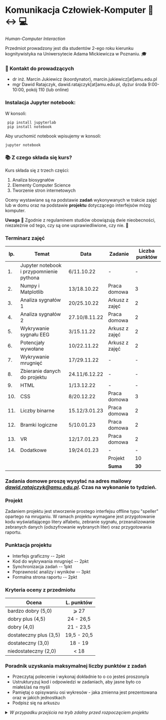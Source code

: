 # Komunikacja Człowiek-Komputer :walking: :left_right_arrow: :computer:

*Human-Computer Interaction*


Przedmiot prowadzony jest dla studentów 2-ego roku kierunku kognitywistyka na Uniwersytecie Adama Mickiewicza w Poznaniu. :mortar_board:

### :e-mail: Kontakt do prowadzących

 * dr inż. Marcin Jukiewicz (koordynator), marcin.jukiewicz[at]amu.edu.pl
 * mgr Dawid Ratajczyk, dawid.ratajczyk[at]amu.edu.pl, dyżur środa 9:00-10:00, pokój 110 (lub online)

### Instalacja Jupyter notebook:
W konsoli:
```
 pip install jupyterlab
 pip install notebook
```
Aby uruchomić notebook wpisujemy w konsoli:
```
jupyter notebook
```

### :books: Z czego składa się kurs?

Kurs składa się z trzech części:
 1. Analiza biosygnałów
 2. Elementy Computer Science
 3. Tworzenie stron internetowych


Oceny wystawiane są na podstawie **zadań** wykonywanych w trakcie zajęć lub w domu oraz na podstawie **projektu** dotyczącego interfejsów mózg komputer.




 **Uwaga** :office: Zgodnie z regulaminem studiów obowiązują dwie nieobecności, niezależnie od tego, czy są one usprawiedliwione, czy nie. :blue_book:

### Terminarz zajęć
| lp. | Temat | Data | Zadanie | Liczba punktów |						
| --- |	------- | ----- | ------- | ----------- |					
|1.|	Jupyter notebook i przypomnienie pythona | 6/11.10.22	|	-	|	-	|
|2.|	Numpy i Matplotlib	| 13/18.10.22 |	Praca domowa	|	3	|
|3.|	Analiza sygnałów 1	| 20/25.10.22 |	Arkusz z zajęć	|	2	|
|4.|	Analiza sygnałów 2	| 27.10/8.11.22 |	Praca domowa	|	2	|
|5.|	Wykrywanie sygnału EEG | 3/15.11.22	|	Arkusz z zajęć	|	2	|
|6.|	Potencjały wywołane	| 10/22.11.22 |	Arkusz z zajęć	|	2	|
|7.| Wykrywanie mrugnięć | 17/29.11.22 | - | - |
|8.|	Zbieranie danych do projektu	| 24.11/6.12.22 |	-	|	-	|
|9.|	HTML 	| 1/13.12.22 |	-	|	-	|
|10.|	CSS	| 8/20.12.22 |	Praca domowa	|	3	|
|11.|	Liczby binarne	| 15.12/3.01.23 |	Praca domowa	|	2	|
|12.|	Bramki logiczne	| 5/10.01.23 |	Praca domowa	|	2	|
|13.|	VR	| 12/17.01.23 |	Praca domowa	|	2	|
|14.|	Dodatkowe	| 19/24.01.23 |	-	|	-	|
|   |	  |  	| Projekt | 10 |
|  	|	  |  	| **Suma** | **30** |


### Zadania domowe proszę wysyłać na adres mailowy *dawid.ratajczyk@amu.edu.pl*. Czas na wykonanie to tydzień. 



### Projekt
Zadaniem projektu jest stworzenie prostego interfejsu offline typu "speller" opartego na mruganiu. W ramach projektu wymagane jest przygotowanie kodu wyświatlającego litery alfabetu, zebranie sygnału, przeanalizowanie zebranych danych (odszyfrowanie wybranych liter) oraz przygotowania raportu. 

### Punktacja projektu
* Interfejs graficzny -- 2pkt
* Kod do wykrywania mrugnięć -- 2pkt
* Synchronizacja zadań -- 1pkt
* Poprawność analizy i wyników -- 3pkt
* Formalna strona raportu -- 2pkt

### Kryteria oceny z przedmiotu

| Ocena | L. punktów |
|------------------------|:---------:|
| bardzo dobry (5,0)     | ⩾ 27    |
| dobry plus (4,5)       | 24 - 26,5 |
| dobry (4,0)            |  21 - 23,5  |
| dostateczny plus (3,5) | 19,5 - 20,5 |
| dostateczny (3,0)      | 18 - 19 |
| niedostateczny (2,0)   | < 18   |


### Poradnik uzyskania maksymalnej liczby punktów z zadań 
* Przeczytaj polecenie i wykonaj dokładnie to o co jesteś proszony/a
* Ustrukturyzuj kod i odpowiedzi w zadaniach, aby jasne było co miałeś/aś na myśli
* Pamiętaj o opisywaniu osi wykresów - jaka zmienna jest prezentowana oraz w jakich jednostkach
* Podpisz się na arkuszu 



<details>
 <summary><i>W przypadku przejścia na tryb zdalny przed rozpoczęciem projektu</i></summary>
 
 ## Esej zamiast projektu
 
### Temat eseju

Proponowany temat eseju dotyczy możliwych problemów i korzyści urządzenia do interfejsów mózg-komputer, ale może to być dowolny temat związany z komunikacją człowiek-komputer. Na indywidualne spotkanie (zajęcia 8) dotyczące konkretnego tematu eseju proszę przygotować zarys pomysłu w punktach. Objętość: 2-3 strony razem z bibliografią. Tekst powinien mieć formę tekstu naukowego - zawierać hipotezy lub pytania i argumentację, oraz odnośniki do prac naukowych (cytowanie APA).

#### Strona formalna eseju
* Objętość: mniej więcej 2-3 strony razem z bibliografią (koniecznie APA)
* Czcionka 11-12, szeryfowa (bezwzględnie nie comic sans :)
* Bez abstraktu
* Na samym początku pracy: temat, imię oraz nazwisko
* Proszę przesłać plik pdf na maila z informacją [KCK esej]
* Polecam latexa
* Przynajmniej jedno odwołanie do publikacji naukowej
* Praca musi zawierać spis literatury *wykorzystanej* w tekście.

Na ocenę eseju będzie składać się: spójność argumentacji, zgodność treści z tematem, wykorzystanie właściwych źródeł, poprawność językowa, spełnienie kryteriów formalnych. 

</details>

